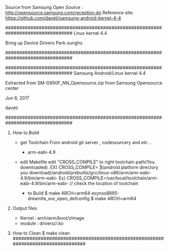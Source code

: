 Source from Samsung Open Source : http://opensource.samsung.com/reception.do
Reference site: https://github.com/daveti/samsung-android-kernel-4-4

################################################################################
Linux kernel 4.4

Bring up Device Drivers
Park-sungho

################################################################################

################################################################################
Samsung Android/Linux kernel 4.4

Extracted from SM-G950F_NN_Opensource.zip from Samsung Opensource center

Jun 8, 2017

daveti

################################################################################

1. How to Build
	- get Toolchain
		From android git server , codesourcery and etc ..
		 - arm-eabi-4.9
		
	- edit Makefile
		edit "CROSS_COMPILE" to right toolchain path(You downloaded).
		  EX)  CROSS_COMPILE= $(android platform directory you download)/android/prebuilts/gcc/linux-x86/arm/arm-eabi-4.9/bin/arm-eabi-
		  Ex)  CROSS_COMPILE=/usr/local/toolchain/arm-eabi-4.9/bin/arm-eabi-		// check the location of toolchain
  	
        - to Build
          $ make ARCH=arm64 exynos8895-dreamlte_eur_open_defconfig
          $ make ARCH=arm64

2. Output files
	- Kernel : arch/arm/boot/zImage
	- module : drivers/*/*.ko

3. How to Clean	
		$ make clean
################################################################################
